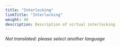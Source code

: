 ```yaml
---
title: "Interlocking"
linkTitle: "Interlocking"
weight: 40
description: Description of virtual interlocking
---
```


_Not translated: please select another language_
